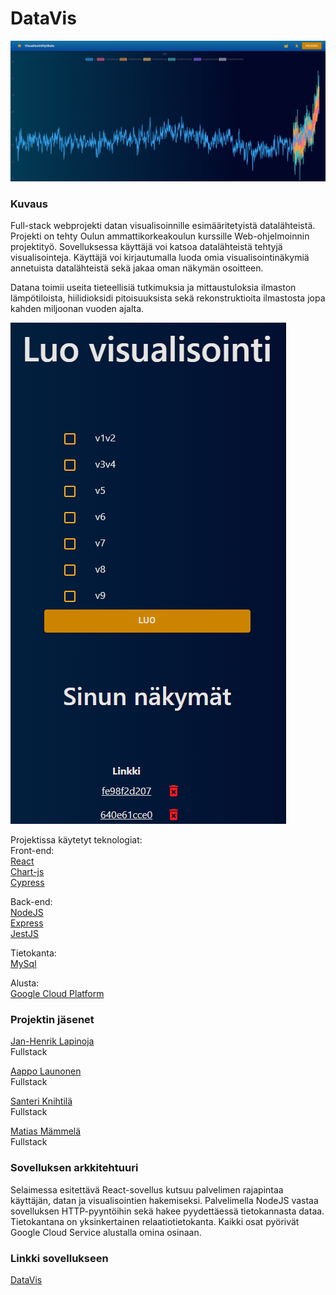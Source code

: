 # DataVis
![banneri kuva sovelluksesta](/assets/banner.png)
### Kuvaus
Full-stack webprojekti datan visualisoinnille esimääritetyistä datalähteistä. Projekti on tehty Oulun ammattikorkeakoulun kurssille Web-ohjelmoinnin projektityö. Sovelluksessa käyttäjä voi katsoa datalähteistä tehtyjä visualisointeja. Käyttäjä voi kirjautumalla luoda omia visualisointinäkymiä annetuista datalähteistä sekä jakaa oman näkymän osoitteen.

Datana toimii useita tieteellisiä tutkimuksia ja mittaustuloksia ilmaston lämpötiloista, hiilidioksidi pitoisuuksista sekä rekonstruktioita ilmastosta jopa kahden miljoonan vuoden ajalta.

![kuva visualisoinnin luonti valikosta](/assets/login.png)

Projektissa käytetyt teknologiat:  
Front-end:  
[React](https://reactjs.org/)  
[Chart-js](https://www.chartjs.org/)  
[Cypress](https://testing-library.com/docs/cypress-testing-library/intro/)  

Back-end:  
[NodeJS](https://nodejs.org/en/)  
[Express](https://expressjs.com/)  
[JestJS](https://jestjs.io/)  

Tietokanta:  
[MySql](https://www.mysql.com/)  

Alusta:  
[Google Cloud Platform](https://cloud.google.com/)  


### Projektin jäsenet
[Jan-Henrik Lapinoja](https://github.com/Jan5u)  
Fullstack  
  
[Aappo Launonen](https://github.com/Olvix)  
Fullstack  
  
[Santeri Knihtilä](https://github.com/MarsalkkaSandels)  
Fullstack  
  
[Matias Mämmelä](https://github.com/MatiasMammela)  
Fullstack  

### Sovelluksen arkkitehtuuri
Selaimessa esitettävä React-sovellus kutsuu palvelimen rajapintaa käyttäjän, datan ja visualisointien hakemiseksi.
Palvelimella NodeJS vastaa sovelluksen HTTP-pyyntöihin sekä hakee pyydettäessä tietokannasta dataa.
Tietokantana on yksinkertainen relaatiotietokanta.
Kaikki osat pyörivät Google Cloud Service alustalla omina osinaan.

### Linkki sovellukseen

[DataVis](https://logical-codex-367210.lm.r.appspot.com)
